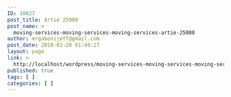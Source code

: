 ```yaml
---
ID: 10627
post_title: Artie 25008
post_name: >
  moving-services-moving-services-moving-services-artie-25008
author: mrgabonijeff@gmail.com
post_date: 2018-03-28 01:49:27
layout: page
link: >
  http://localhost/wordpress/moving-services-moving-services-moving-services-artie-25008/
published: true
tags: [ ]
categories: [ ]
---
```


